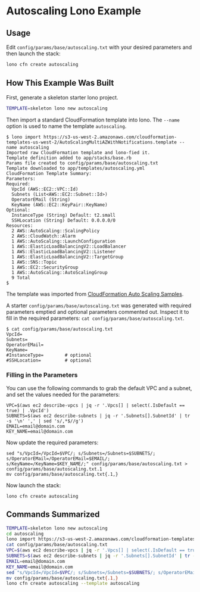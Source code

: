 # Autoscaling Lono Example

## Usage

Edit `config/params/base/autoscaling.txt` with your desired parameters and then launch the stack:

```sh
lono cfn create autoscaling
```

## How This Example Was Built

First, generate a skeleton starter lono project.

```sh
TEMPLATE=skeleton lono new autoscaling
```

Then import a standard CloudFormation template into lono. The `--name` option is used to name the template `autoscaling`.

```
$ lono import https://s3-us-west-2.amazonaws.com/cloudformation-templates-us-west-2/AutoScalingMultiAZWithNotifications.template --name autoscaling
Imported raw CloudFormation template and lono-fied it.
Template definition added to app/stacks/base.rb
Params file created to config/params/base/autoscaling.txt
Template downloaded to app/templates/autoscaling.yml
CloudFormation Template Summary:
Parameters:
Required:
  VpcId (AWS::EC2::VPC::Id)
  Subnets (List<AWS::EC2::Subnet::Id>)
  OperatorEMail (String)
  KeyName (AWS::EC2::KeyPair::KeyName)
Optional:
  InstanceType (String) Default: t2.small
  SSHLocation (String) Default: 0.0.0.0/0
Resources:
  2 AWS::AutoScaling::ScalingPolicy
  2 AWS::CloudWatch::Alarm
  1 AWS::AutoScaling::LaunchConfiguration
  1 AWS::ElasticLoadBalancingV2::LoadBalancer
  1 AWS::ElasticLoadBalancingV2::Listener
  1 AWS::ElasticLoadBalancingV2::TargetGroup
  1 AWS::SNS::Topic
  1 AWS::EC2::SecurityGroup
  1 AWS::AutoScaling::AutoScalingGroup
  9 Total
$
```

The template was imported from [CloudFormation Auto Scaling Samples](https://docs.aws.amazon.com/AWSCloudFormation/latest/UserGuide/sample-templates-services-us-west-2.html#w2ab2c23c48c13b7).

A starter `config/params/base/autoscaling.txt` was generated with required parameters emptied and optional parameters commented out.  Inspect it to fill in the required parameters: `cat config/params/base/autoscaling.txt`.

```
$ cat config/params/base/autoscaling.txt
VpcId=
Subnets=
OperatorEMail=
KeyName=
#InstanceType=        # optional
#SSHLocation=         # optional
```

### Filling in the Parameters

You can use the following commands to grab the default VPC and a subnet, and set the values needed for the parameters:

```
VPC=$(aws ec2 describe-vpcs | jq -r '.Vpcs[] | select(.IsDefault == true) | .VpcId')
SUBNETS=$(aws ec2 describe-subnets | jq -r '.Subnets[].SubnetId' | tr -s '\n' ',' | sed 's/,*$//g')
EMAIL=email@domain.com
KEY_NAME=email@domain.com
```

Now update the required parameters:

```
sed "s/VpcId=/VpcId=$VPC/; s/Subnets=/Subnets=$SUBNETS/; s/OperatorEMail=/OperatorEMail=$EMAIL/; s/KeyName=/KeyName=$KEY_NAME/;" config/params/base/autoscaling.txt > config/params/base/autoscaling.txt.1
mv config/params/base/autoscaling.txt{.1,}
```

Now launch the stack:

```
lono cfn create autoscaling
```

## Commands Summarized

```sh
TEMPLATE=skeleton lono new autoscaling
cd autoscaling
lono import https://s3-us-west-2.amazonaws.com/cloudformation-templates-us-west-2/AutoScalingMultiAZWithNotifications.template --name autoscaling
cat config/params/base/autoscaling.txt
VPC=$(aws ec2 describe-vpcs | jq -r '.Vpcs[] | select(.IsDefault == true) | .VpcId')
SUBNETS=$(aws ec2 describe-subnets | jq -r '.Subnets[].SubnetId' | tr -s '\n' ',' | sed 's/,*$//g')
EMAIL=email@domain.com
KEY_NAME=email@domain.com
sed "s/VpcId=/VpcId=$VPC/; s/Subnets=/Subnets=$SUBNETS/; s/OperatorEMail=/OperatorEMail=$EMAIL/; s/KeyName=/KeyName=$KEY_NAME/;" config/params/base/autoscaling.txt > config/params/base/autoscaling.txt.1
mv config/params/base/autoscaling.txt{.1,}
lono cfn create autoscaling --template autoscaling
```
